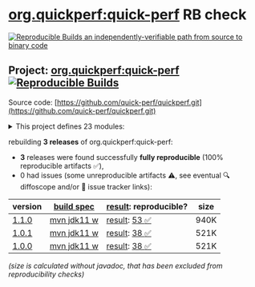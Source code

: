 [org.quickperf:quick-perf](https://central.sonatype.com/artifact/org.quickperf/quick-perf/versions) RB check
=======

[![Reproducible Builds](https://reproducible-builds.org/images/logos/rb.svg) an independently-verifiable path from source to binary code](https://reproducible-builds.org/)

## Project: [org.quickperf:quick-perf](https://central.sonatype.com/artifact/org.quickperf/quick-perf/versions) [![Reproducible Builds](https://img.shields.io/endpoint?url=https://raw.githubusercontent.com/jvm-repo-rebuild/reproducible-central/master/content/org/quickperf/badge.json)](https://github.com/jvm-repo-rebuild/reproducible-central/blob/master/content/org/quickperf/README.md)

Source code: [https://github.com/quick-perf/quickperf.git](https://github.com/quick-perf/quickperf.git)

<details><summary>This project defines 23 modules:</summary>

* [org.quickperf:quick-perf](https://central.sonatype.com/artifact/org.quickperf/quick-perf/overview)
* [org.quickperf:quick-perf-bom](https://central.sonatype.com/artifact/org.quickperf/quick-perf-bom/overview)
* [org.quickperf:quick-perf-core](https://central.sonatype.com/artifact/org.quickperf/quick-perf-core/overview)
* [org.quickperf:quick-perf-jfr-annotations](https://central.sonatype.com/artifact/org.quickperf/quick-perf-jfr-annotations/overview)
* [org.quickperf:quick-perf-junit4](https://central.sonatype.com/artifact/org.quickperf/quick-perf-junit4/overview)
* [org.quickperf:quick-perf-junit4-parent](https://central.sonatype.com/artifact/org.quickperf/quick-perf-junit4-parent/overview)
* [org.quickperf:quick-perf-junit4-spring3](https://central.sonatype.com/artifact/org.quickperf/quick-perf-junit4-spring3/overview)
* [org.quickperf:quick-perf-junit4-spring4](https://central.sonatype.com/artifact/org.quickperf/quick-perf-junit4-spring4/overview)
* [org.quickperf:quick-perf-junit4-spring5](https://central.sonatype.com/artifact/org.quickperf/quick-perf-junit4-spring5/overview)
* [org.quickperf:quick-perf-junit5](https://central.sonatype.com/artifact/org.quickperf/quick-perf-junit5/overview)
* [org.quickperf:quick-perf-junit5-parent](https://central.sonatype.com/artifact/org.quickperf/quick-perf-junit5-parent/overview)
* [org.quickperf:quick-perf-jvm-annotations](https://central.sonatype.com/artifact/org.quickperf/quick-perf-jvm-annotations/overview)
* [org.quickperf:quick-perf-jvm-core](https://central.sonatype.com/artifact/org.quickperf/quick-perf-jvm-core/overview)
* [org.quickperf:quick-perf-jvm-parent](https://central.sonatype.com/artifact/org.quickperf/quick-perf-jvm-parent/overview)
* [org.quickperf:quick-perf-spring](https://central.sonatype.com/artifact/org.quickperf/quick-perf-spring/overview)
* [org.quickperf:quick-perf-springboot1-sql-starter](https://central.sonatype.com/artifact/org.quickperf/quick-perf-springboot1-sql-starter/overview)
* [org.quickperf:quick-perf-springboot2-sql-starter](https://central.sonatype.com/artifact/org.quickperf/quick-perf-springboot2-sql-starter/overview)
* [org.quickperf:quick-perf-sql-annotations](https://central.sonatype.com/artifact/org.quickperf/quick-perf-sql-annotations/overview)
* [org.quickperf:quick-perf-sql-parent](https://central.sonatype.com/artifact/org.quickperf/quick-perf-sql-parent/overview)
* [org.quickperf:quick-perf-sql-spring4](https://central.sonatype.com/artifact/org.quickperf/quick-perf-sql-spring4/overview)
* [org.quickperf:quick-perf-sql-spring5](https://central.sonatype.com/artifact/org.quickperf/quick-perf-sql-spring5/overview)
* [org.quickperf:quick-perf-testng](https://central.sonatype.com/artifact/org.quickperf/quick-perf-testng/overview)
* [org.quickperf:quick-perf-testng-parent](https://central.sonatype.com/artifact/org.quickperf/quick-perf-testng-parent/overview)
</details>

rebuilding **3 releases** of org.quickperf:quick-perf:
- **3** releases were found successfully **fully reproducible** (100% reproducible artifacts :white_check_mark:),
- 0 had issues (some unreproducible artifacts :warning:, see eventual :mag: diffoscope and/or :memo: issue tracker links):

| version | [build spec](/BUILDSPEC.md) | [result](https://reproducible-builds.org/docs/jvm/): reproducible? | size |
| -- | --------- | ------ | -- |
| [1.1.0](https://central.sonatype.com/artifact/org.quickperf/quick-perf/1.1.0/pom) | [mvn jdk11 w](quick-perf-1.1.0.buildspec) | [result](quick-perf-1.1.0.buildinfo): [53 :white_check_mark: ](quick-perf-1.1.0.buildcompare) | 940K |
| [1.0.1](https://central.sonatype.com/artifact/org.quickperf/quick-perf/1.0.1/pom) | [mvn jdk11 w](quick-perf-1.0.1.buildspec) | [result](quick-perf-bom-1.0.1.buildinfo): [38 :white_check_mark: ](quick-perf-bom-1.0.1.buildcompare) | 521K |
| [1.0.0](https://central.sonatype.com/artifact/org.quickperf/quick-perf/1.0.0/pom) | [mvn jdk11 w](quick-perf-1.0.0.buildspec) | [result](quick-perf-bom-1.0.0.buildinfo): [38 :white_check_mark: ](quick-perf-bom-1.0.0.buildcompare) | 521K |

<i>(size is calculated without javadoc, that has been excluded from reproducibility checks)</i>
